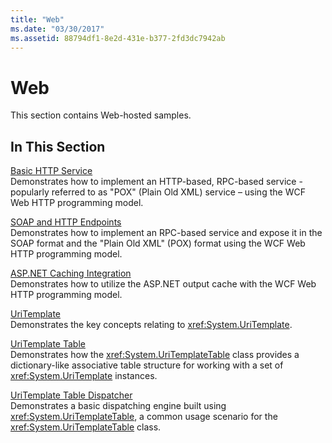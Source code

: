 ```yaml
---
title: "Web"
ms.date: "03/30/2017"
ms.assetid: 88794df1-8e2d-431e-b377-2fd3dc7942ab
---
```

# Web
This section contains Web-hosted samples.  
  
## In This Section
  
 [Basic HTTP Service](basic-http-service.md)  
 Demonstrates how to implement an HTTP-based, RPC-based service - popularly referred to as "POX" (Plain Old XML) service – using the WCF Web HTTP programming model.
  
 [SOAP and HTTP Endpoints](soap-and-http-endpoints.md)  
 Demonstrates how to implement an RPC-based service and expose it in the SOAP format and the "Plain Old XML" (POX) format using the WCF Web HTTP programming model.  
  
 [ASP.NET Caching Integration](aspnet-caching-integration.md)  
 Demonstrates how to utilize the ASP.NET output cache with the WCF Web HTTP programming model.  
  
 [UriTemplate](uritemplate-sample.md)  
 Demonstrates the key concepts relating to <xref:System.UriTemplate>.  
  
 [UriTemplate Table](uritemplate-table-sample.md)  
 Demonstrates how the <xref:System.UriTemplateTable> class provides a dictionary-like associative table structure for working with a set of <xref:System.UriTemplate> instances.  
  
 [UriTemplate Table Dispatcher](uritemplate-table-dispatcher-sample.md)  
 Demonstrates a basic dispatching engine built using <xref:System.UriTemplateTable>, a common usage scenario for the <xref:System.UriTemplateTable> class.
